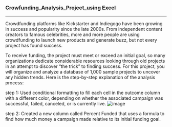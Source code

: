 ### Crowfunding_Analysis_Project_using Excel
---------------------------------------------
Crowdfunding platforms like Kickstarter and Indiegogo have been growing in success and popularity since the late 2000s. From independent content creators to famous celebrities, more and more people are using crowdfunding to launch new products and generate buzz, but not every project has found success.

To receive funding, the project must meet or exceed an initial goal, so many organizations dedicate considerable resources looking through old projects in an attempt to discover “the trick” to finding success. For this project, you will organize and analyze a database of 1,000 sample projects to uncover any hidden trends.
Here is the step-by-step explanation of the analysis process:

step 1: 
Used conditional formatting to fill each cell in the outcome column with a different color, depending on whether the associated campaign was successful, failed, canceled, or is currently live.
![image](https://user-images.githubusercontent.com/118146659/227330391-5c146701-21bb-4257-9108-bec2d6e24700.png)


step 2: Created a new column called Percent Funded that uses a formula to find how much money a campaign made relative to its initial funding goal.


